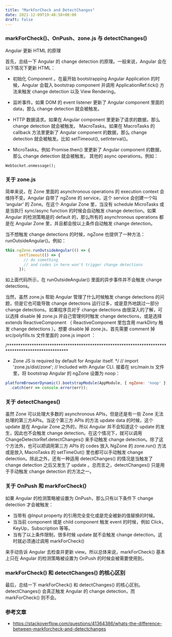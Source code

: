 ```yaml
---
title: "MarkForCheck and DetectChanges"
date: 2021-12-09T19:48:58+08:00
draft: false
---
```


### markForCheck()、OnPush、zone.js 与 detectChanges()

Angular 更新 HTML 的原理

首先，总结一下 Angular 的 change detection 的原理。一般来说，Angular 会在以下情况下更新 HTML：

- 初始化 Component 。在最开始 bootstrapping Angular Application 的时候，Angular 会载入 bootstrap component 并调用 ApplicationRef.tick() 方法来触发 change detection 以及 View Rendering。

- 监听事件。如果 DOM 的 event listener 更新了 Angular component 里面的 data，那么 change detection 就会被触发。

- HTTP 数据请求。如果在 Angular component 里更新了请求的数据，那么 change detection 就会被触发。
MacroTasks。如果在 MacroTasks 的 callback 方法里更新了 Angular component 的数据，那么 change detection 就会被触发。比如 setTimeout(), setInterval()。

- MicroTasks。例如 Promise.then() 里更新了 Angular component 的数据，那么 change detection 就会被触发。
其他的 async operations。例如：

```
WebSocket.onmessage();
```

### 关于 zone.js

简单来说，在 Zone 里面的 asynchronous operations 的 execution context 会维持不变。Angular 自带了 ngZone 的 service，这个 service 会创建一个叫 ‘angular’ 的 Zone。在这个 Angular Zone 里，当没有 schedule MicroTasks 或是当执行 sync/async function 的时候会自动触发 change detection。如果 Angular 的检测策略是的 default 的，那么所有的 asynchronous operations 都是在 Angular Zone 里，并且都会按以上条件自动触发 change detection。



当不想触发 change detections 的时候，ngZone 也提供了一种方法：runOutsideAngular()。例如：

```js
this.ngZone.runOutsideAngular(() => {
      setTimeout(() => {
        // do something
        // and codes in here won't trigger change detections
      });
```
如上面代码所示，在 runOutsideAngular() 里面的异步事件并不会触发 change detections。

当然，虽然 zone.js 帮助 Angular 管理了什么时候触发 change detections 的问题，但是它也可能导致 change detections 运行过多，或是意外地跳过一部分 change detections。如果程序员对于 change detections 由很深入的了解，可以选择 disable 掉 zone.js 并自己管理何时触发 change detections，或是选择 extends ReactiveComponent （ ReactiveComponent 里包含用 markDirty 触发 change detections ）。想要 disable 掉 zone.js，首先需要 comment 掉 src/polyfills.ts 文件里面的 zone.js import ：

/***************************************************************************************************
 * Zone JS is required by default for Angular itself.
 */
// import 'zone.js/dist/zone';  // Included with Angular CLI.
接着在 src/main.ts 文件里，将 bootstrap Angular 的 ngZone 设置为 noop：

```js
platformBrowserDynamic().bootstrapModule(AppModule, { ngZone: 'noop' })
  .catch(err => console.error(err));
```

### 关于 detectChanges()

虽然 Zone 可以处理大多数的 asynchronous APIs，但是还是有一些 Zone 无法处理的第三方APIs。当这个第三方 APIs 的方法 update data 的时候，这个 update 是在 Angular Zone 之外的，所以 Angular 并不会知道这个 update 的发生，因此也不会触发 change detection。在这个情况下，就可以调用 ChangeDetectorRef.detectChanges() 来手动触发 change detection。除了这个方法外，也可以把调用第三方 APIs 的 codes 放入 NgZone 的 zone.run() 方法或是放入 MacroTasks 的 setTimeOut() 里也都可以手动触发 change detection。除此之外，还有一种适用 detectChanges() 的情况是当触发了 change detection 之后又发生了 update 。总而言之，detectChanges() 只是用于手动触发 change detection 的方法之一。

### 关于 OnPush 和 markForCheck()

如果 Angular 的检测策略被设置为 OnPush，那么只有以下条件下 change detection 才会被触发：

- 当带有 @Input property 的引用完全变化或是完全被新的值替换的时候。
- 当当前 component 或是 child component 触发 event 的时候，例如 Click，KeyUp，Subscription 等等。
- 当有了以上条件限制，很多时候 update 就不会触发 change detection。这时就必须通过调用 markForCheck() 

来手动告诉 Angular 去检查并更新 view。所以总体来说，markForCheck() 基本上只在 Angular 的检测策略被设置为 OnPush 的时候会被需要使用到。

### markForCheck() 和 detectChanges() 的核心区别

最后，总结一下 markForCheck() 和 detectChanges() 的核心区别。detectChanges() 会真正触发 Angular 的 change detection，而 markForCheck() 则不会。


### 参考文章

- https://stackoverflow.com/questions/41364386/whats-the-difference-between-markforcheck-and-detectchanges